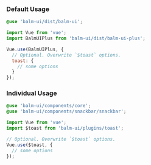 ### Default Usage

```scss
@use 'balm-ui/dist/balm-ui';
```

```js
import Vue from 'vue';
import BalmUIPlus from 'balm-ui/dist/balm-ui-plus';

Vue.use(BalmUIPlus, {
  // Optional. Overwrite `$toast` options.
  toast: {
    // some options
  }
});
```

### Individual Usage

```scss
@use 'balm-ui/components/core';
@use 'balm-ui/components/snackbar/snackbar';
```

```js
import Vue from 'vue';
import $toast from 'balm-ui/plugins/toast';

// Optional. Overwrite `$toast` options.
Vue.use($toast, {
  // some options
});
```
